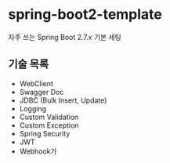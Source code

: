 # spring-boot2-template
자주 쓰는 Spring Boot 2.7.x 기본 세팅

## 기술 목록
- WebClient
- Swagger Doc
- JDBC (Bulk Insert, Update)
- Logging
- Custom Validation
- Custom Exception
- Spring Security
- JWT
- Webhook가
